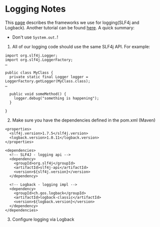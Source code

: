 # Logging Notes

This [page](http://gordondickens.com/wordpress/2013/03/27/sawing-through-the-java-loggers/) describes the frameworks we use for logging(SLF4j and Logback). Another tutorial can be found [here](http://www.codingpedia.org/ama/how-to-log-in-spring-with-slf4j-and-logback/). A quick summary:

* Don't use `System.out.`!

1. All of our logging code should use the same SLF4j API. For example:

```
import org.slf4j.Logger;
import org.slf4j.LoggerFactory;
…

public class MyClass {
  private static final Logger logger = LoggerFactory.getLogger(MyClass.class);
…

  public void someMethod() {
    logger.debug("something is happening");
  }

}
```

2. Make sure you have the dependencies defined in the pom.xml (Maven)

```
<properties>
  <slf4j.version>1.7.5</slf4j.version>
  <logback.version>1.0.11</logback.version>
</properties>

<dependencies>
  <!-- SLF4J - logging api -->
  <dependency>
    <groupId>org.slf4j</groupId>
    <artifactId>slf4j-api</artifactId>
    <version>${slf4j.version}</version>
  </dependency>

  <!-- Logback - logging impl -->
  <dependency>
    <groupId>ch.qos.logback</groupId>
    <artifactId>logback-classic</artifactId>
    <version>${logback.version}</version>
  </dependency>
</dependencies>

```
3. Configure logging via Logback
